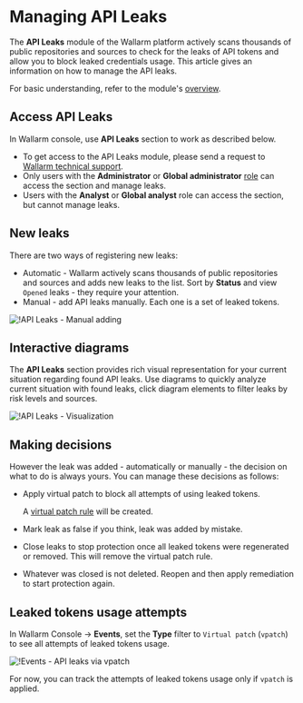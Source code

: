 # Managing API Leaks

The **API Leaks** module of the Wallarm platform actively scans thousands of public repositories and sources to check for the leaks of API tokens and allow you to block leaked credentials usage. This article gives an information on how to manage the API leaks.

For basic understanding, refer to the module's [overview](../about-wallarm/api-leaks.md).

## Access API Leaks

In Wallarm console, use **API Leaks** section to work as described below.

* To get access to the API Leaks module, please send a request to [Wallarm technical support](mailto:support@wallarm.com).
* Only users with the **Administrator** or **Global administrator** [role](../user-guides/settings/users.md#user-roles) can access the section and manage leaks.
* Users with the **Analyst** or **Global analyst** role can access the section, but cannot manage leaks.

## New leaks

There are two ways of registering new leaks:

* Automatic - Wallarm actively scans thousands of public repositories and sources and adds new leaks to the list. Sort by **Status** and view `Opened` leaks - they require your attention.
* Manual - add API leaks manually. Each one is a set of leaked tokens.

![!API Leaks - Manual adding](../images/about-wallarm-waf/api-leaks/api-leaks-add-manually.png)

## Interactive diagrams

The **API Leaks** section provides rich visual representation for your current situation regarding found API leaks. Use diagrams to quickly analyze current situation with found leaks, сlick diagram elements to filter leaks by risk levels and sources.

![!API Leaks - Visualization](../images/about-wallarm-waf/api-leaks/api-leaks-visual.png)

## Making decisions

However the leak was added - automatically or manually - the decision on what to do is always yours. You can manage these decisions as follows:

* Apply virtual patch to block all attempts of using leaked tokens.

    A [virtual patch rule](../user-guides/rules/vpatch-rule.md) will be created.

* Mark leak as false if you think, leak was added by mistake.
* Close leaks to stop protection once all leaked tokens were regenerated or removed. This will remove the virtual patch rule.
* Whatever was closed is not deleted. Reopen and then apply remediation to start protection again.

## Leaked tokens usage attempts

In Wallarm Console → **Events**, set the **Type** filter to `Virtual patch` (`vpatch`) to see all attempts of leaked tokens usage.

![!Events - API leaks via vpatch](../images/about-wallarm-waf/api-leaks/api-leaks-in-events.png)

For now, you can track the attempts of leaked tokens usage only if `vpatch` is applied.
